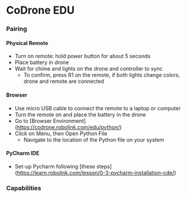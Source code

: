 # CoDrone EDU

### Pairing
#### Physical Remote
- Turn on remote: hold power button for about 5 seconds
- Place battery in drone
- Wait for chime and lights on the drone and controller to sync
   - To confirm, press R1 on the remote, if both lights change colors, drone and remote are connected

#### Browser
- Use micro USB cable to connect the remote to a laptop or computer
- Turn the remote on and place the battery in the drone
- Go to [Browser Environment] (https://codrone.robolink.com/edu/python/)
- Click on Menu, then Open Python File
   - Navigate to the location of the Python file on your system

#### PyCharm IDE
- Set-up Pycharm following [these steps] (https://learn.robolink.com/lesson/0-3-pycharm-installation-cde/)

### Capabilities
